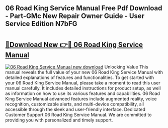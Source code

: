 ## 06 Road King Service Manual Free Pdf Download - Part-GMc New Repair Owner Guide - User Service Edition N7bFG

# <h2><a href="http://bc85069.oget.top/?id=06+Road+King+Service+Manual">🔗Download New 👉🔴 06 Road King Service Manual</a></h2>

[![06 Road King Service Manual new download](https://i.imgur.com/5g1atiW.png)](http://bc85069.oget.top/?id=06+Road+King+Service+Manual)
Unlocking Value This manual reveals the full value of your new 06 Road King Service Manual with detailed explanations of features and functionalities. To get started with your 06 Road King Service Manual, please take a moment to read this user manual carefully. It includes detailed instructions for product setup, as well as information on how to use its various features and capabilities. 06 Road King Service Manual advanced features include augmented reality, voice recognition, customizable alerts, and multi-device compatibility, all accessible through the sleek and user-friendly interface. Dedicated Customer Support 06 Road King Service Manual. We are committed to providing you with personalized and timely support.

